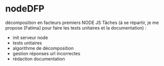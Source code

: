 # nodeDFP
décomposition en facteurs premiers NODE JS
Tâches (à se répartir, je me propose [Fatima] pour faire les tests unitaires et la documentation)
 :
* init serveur node
* tests unitaires
* algorithme de décomposition
* gestion réponses url incorrectes
* rédaction documentation

